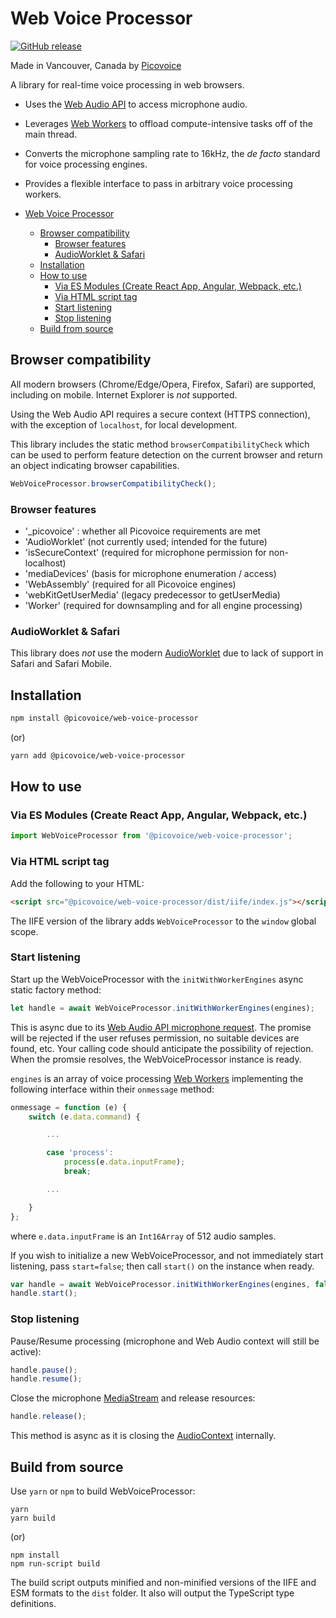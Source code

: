 # Web Voice Processor

[![GitHub release](https://img.shields.io/github/release/Picovoice/web-voice-processor.svg)](https://github.com/Picovoice/web-voice-processor/releases)

Made in Vancouver, Canada by [Picovoice](https://picovoice.ai)

A library for real-time voice processing in web browsers.

- Uses the [Web Audio API](https://developer.mozilla.org/en-US/docs/Web/API/Web_Audio_API) to access microphone audio.
- Leverages [Web Workers](https://developer.mozilla.org/en-US/docs/Web/API/Worker) to offload compute-intensive tasks off of the main thread.
- Converts the microphone sampling rate to 16kHz, the _de facto_ standard for voice processing engines.
- Provides a flexible interface to pass in arbitrary voice processing workers.

- [Web Voice Processor](#web-voice-processor)
  - [Browser compatibility](#browser-compatibility)
    - [Browser features](#browser-features)
    - [AudioWorklet & Safari](#audioworklet---safari)
  - [Installation](#installation)
  - [How to use](#how-to-use)
    - [Via ES Modules (Create React App, Angular, Webpack, etc.)](#via-es-modules--create-react-app--angular--webpack--etc-)
    - [Via HTML script tag](#via-html-script-tag)
    - [Start listening](#start-listening)
    - [Stop listening](#stop-listening)
  - [Build from source](#build-from-source)

## Browser compatibility

All modern browsers (Chrome/Edge/Opera, Firefox, Safari) are supported, including on mobile. Internet Explorer is _not_ supported.

Using the Web Audio API requires a secure context (HTTPS connection), with the exception of `localhost`, for local development.

This library includes the static method `browserCompatibilityCheck` which can be used to perform feature detection on the current browser and return an object indicating browser capabilities.

```javascript
WebVoiceProcessor.browserCompatibilityCheck();
```

### Browser features

- '\_picovoice' : whether all Picovoice requirements are met
- 'AudioWorklet' (not currently used; intended for the future)
- 'isSecureContext' (required for microphone permission for non-localhost)
- 'mediaDevices' (basis for microphone enumeration / access)
- 'WebAssembly' (required for all Picovoice engines)
- 'webKitGetUserMedia' (legacy predecessor to getUserMedia)
- 'Worker' (required for downsampling and for all engine processing)

### AudioWorklet & Safari

This library does _not_ use the modern [AudioWorklet](https://developer.mozilla.org/en-US/docs/Web/API/AudioWorklet) due to lack of support in Safari and Safari Mobile.

## Installation

```bash
npm install @picovoice/web-voice-processor
```

(or)

```bash
yarn add @picovoice/web-voice-processor
```

## How to use

### Via ES Modules (Create React App, Angular, Webpack, etc.)

```javascript
import WebVoiceProcessor from '@picovoice/web-voice-processor';
```

### Via HTML script tag

Add the following to your HTML:

```html
<script src="@picovoice/web-voice-processor/dist/iife/index.js"></script>
```

The IIFE version of the library adds `WebVoiceProcessor` to the `window` global scope.

### Start listening

Start up the WebVoiceProcessor with the `initWithWorkerEngines` async static factory method:

```javascript
let handle = await WebVoiceProcessor.initWithWorkerEngines(engines);
```

This is async due to its [Web Audio API microphone request](https://developer.mozilla.org/en-US/docs/Web/API/MediaDevices/getUserMedia). The promise will be rejected if the user refuses permission, no suitable devices are found, etc. Your calling code should anticipate the possibility of rejection. When the promsie resolves, the WebVoiceProcessor instance is ready.

`engines` is an array of voice processing [Web Workers](<(https://developer.mozilla.org/en-US/docs/Web/API/Worker)>)
implementing the following interface within their `onmessage` method:

```javascript
onmessage = function (e) {
    switch (e.data.command) {

        ...

        case 'process':
            process(e.data.inputFrame);
            break;

        ...

    }
};
```

where `e.data.inputFrame` is an `Int16Array` of 512 audio samples.

If you wish to initialize a new WebVoiceProcessor, and not immediately start listening, pass `start=false`; then call `start()` on the instance when ready.

```javascript
var handle = await WebVoiceProcessor.initWithWorkerEngines(engines, false);
handle.start();
```

### Stop listening

Pause/Resume processing (microphone and Web Audio context will still be active):

```javascript
handle.pause();
handle.resume();
```

Close the microphone [MediaStream](https://developer.mozilla.org/en-US/docs/Web/API/MediaStream) and release resources:

```javascript
handle.release();
```

This method is async as it is closing the [AudioContext](https://developer.mozilla.org/en-US/docs/Web/API/AudioContext) internally.

## Build from source

Use `yarn` or `npm` to build WebVoiceProcessor:

```
yarn
yarn build
```

(or)

```
npm install
npm run-script build
```

The build script outputs minified and non-minified versions of the IIFE and ESM formats to the `dist` folder. It also will output the TypeScript type definitions.
